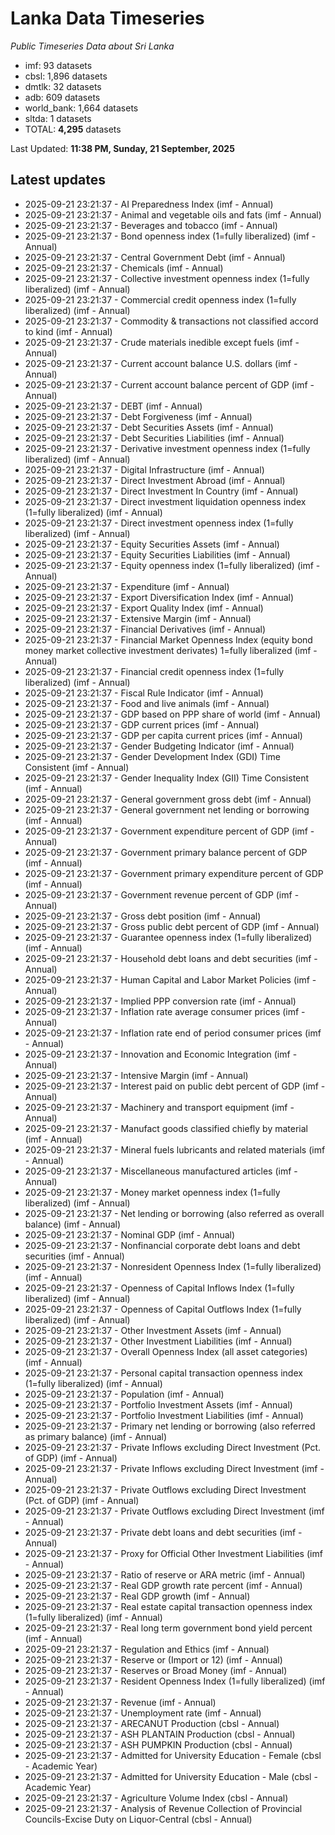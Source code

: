 # Lanka Data Timeseries
*Public Timeseries Data about Sri Lanka*

* imf: 93 datasets
* cbsl: 1,896 datasets
* dmtlk: 32 datasets
* adb: 609 datasets
* world_bank: 1,664 datasets
* sltda: 1 datasets
* TOTAL: **4,295** datasets

Last Updated: **11:38 PM, Sunday, 21 September, 2025**

## Latest updates

* 2025-09-21 23:21:37 - AI Preparedness Index (imf - Annual)
* 2025-09-21 23:21:37 - Animal and vegetable oils and fats (imf - Annual)
* 2025-09-21 23:21:37 - Beverages and tobacco (imf - Annual)
* 2025-09-21 23:21:37 - Bond openness index (1=fully liberalized) (imf - Annual)
* 2025-09-21 23:21:37 - Central Government Debt (imf - Annual)
* 2025-09-21 23:21:37 - Chemicals (imf - Annual)
* 2025-09-21 23:21:37 - Collective investment openness index (1=fully liberalized) (imf - Annual)
* 2025-09-21 23:21:37 - Commercial credit openness index (1=fully liberalized) (imf - Annual)
* 2025-09-21 23:21:37 - Commodity & transactions not classified accord to kind (imf - Annual)
* 2025-09-21 23:21:37 - Crude materials inedible except fuels (imf - Annual)
* 2025-09-21 23:21:37 - Current account balance U.S. dollars (imf - Annual)
* 2025-09-21 23:21:37 - Current account balance percent of GDP (imf - Annual)
* 2025-09-21 23:21:37 - DEBT (imf - Annual)
* 2025-09-21 23:21:37 - Debt Forgiveness (imf - Annual)
* 2025-09-21 23:21:37 - Debt Securities Assets (imf - Annual)
* 2025-09-21 23:21:37 - Debt Securities Liabilities (imf - Annual)
* 2025-09-21 23:21:37 - Derivative investment openness index (1=fully liberalized) (imf - Annual)
* 2025-09-21 23:21:37 - Digital Infrastructure (imf - Annual)
* 2025-09-21 23:21:37 - Direct Investment Abroad (imf - Annual)
* 2025-09-21 23:21:37 - Direct Investment In Country (imf - Annual)
* 2025-09-21 23:21:37 - Direct investment liquidation openness index (1=fully liberalized) (imf - Annual)
* 2025-09-21 23:21:37 - Direct investment openness index (1=fully liberalized) (imf - Annual)
* 2025-09-21 23:21:37 - Equity Securities Assets (imf - Annual)
* 2025-09-21 23:21:37 - Equity Securities Liabilities (imf - Annual)
* 2025-09-21 23:21:37 - Equity openness index (1=fully liberalized) (imf - Annual)
* 2025-09-21 23:21:37 - Expenditure (imf - Annual)
* 2025-09-21 23:21:37 - Export Diversification Index (imf - Annual)
* 2025-09-21 23:21:37 - Export Quality Index (imf - Annual)
* 2025-09-21 23:21:37 - Extensive Margin (imf - Annual)
* 2025-09-21 23:21:37 - Financial Derivatives (imf - Annual)
* 2025-09-21 23:21:37 - Financial Market Openness Index (equity bond money market collective investment derivates) 1=fully liberalized (imf - Annual)
* 2025-09-21 23:21:37 - Financial credit openness index (1=fully liberalized) (imf - Annual)
* 2025-09-21 23:21:37 - Fiscal Rule Indicator (imf - Annual)
* 2025-09-21 23:21:37 - Food and live animals (imf - Annual)
* 2025-09-21 23:21:37 - GDP based on PPP share of world (imf - Annual)
* 2025-09-21 23:21:37 - GDP current prices (imf - Annual)
* 2025-09-21 23:21:37 - GDP per capita current prices (imf - Annual)
* 2025-09-21 23:21:37 - Gender Budgeting Indicator (imf - Annual)
* 2025-09-21 23:21:37 - Gender Development Index (GDI) Time Consistent (imf - Annual)
* 2025-09-21 23:21:37 - Gender Inequality Index (GII) Time Consistent (imf - Annual)
* 2025-09-21 23:21:37 - General government gross debt (imf - Annual)
* 2025-09-21 23:21:37 - General government net lending or borrowing (imf - Annual)
* 2025-09-21 23:21:37 - Government expenditure percent of GDP (imf - Annual)
* 2025-09-21 23:21:37 - Government primary balance percent of GDP (imf - Annual)
* 2025-09-21 23:21:37 - Government primary expenditure percent of GDP (imf - Annual)
* 2025-09-21 23:21:37 - Government revenue percent of GDP (imf - Annual)
* 2025-09-21 23:21:37 - Gross debt position (imf - Annual)
* 2025-09-21 23:21:37 - Gross public debt percent of GDP (imf - Annual)
* 2025-09-21 23:21:37 - Guarantee openness index (1=fully liberalized) (imf - Annual)
* 2025-09-21 23:21:37 - Household debt loans and debt securities (imf - Annual)
* 2025-09-21 23:21:37 - Human Capital and Labor Market Policies (imf - Annual)
* 2025-09-21 23:21:37 - Implied PPP conversion rate (imf - Annual)
* 2025-09-21 23:21:37 - Inflation rate average consumer prices (imf - Annual)
* 2025-09-21 23:21:37 - Inflation rate end of period consumer prices (imf - Annual)
* 2025-09-21 23:21:37 - Innovation and Economic Integration (imf - Annual)
* 2025-09-21 23:21:37 - Intensive Margin (imf - Annual)
* 2025-09-21 23:21:37 - Interest paid on public debt percent of GDP (imf - Annual)
* 2025-09-21 23:21:37 - Machinery and transport equipment (imf - Annual)
* 2025-09-21 23:21:37 - Manufact goods classified chiefly by material (imf - Annual)
* 2025-09-21 23:21:37 - Mineral fuels lubricants and related materials (imf - Annual)
* 2025-09-21 23:21:37 - Miscellaneous manufactured articles (imf - Annual)
* 2025-09-21 23:21:37 - Money market openness index (1=fully liberalized) (imf - Annual)
* 2025-09-21 23:21:37 - Net lending or borrowing (also referred as overall balance) (imf - Annual)
* 2025-09-21 23:21:37 - Nominal GDP (imf - Annual)
* 2025-09-21 23:21:37 - Nonfinancial corporate debt loans and debt securities (imf - Annual)
* 2025-09-21 23:21:37 - Nonresident Openness Index (1=fully liberalized) (imf - Annual)
* 2025-09-21 23:21:37 - Openness of Capital Inflows Index (1=fully liberalized) (imf - Annual)
* 2025-09-21 23:21:37 - Openness of Capital Outflows Index (1=fully liberalized) (imf - Annual)
* 2025-09-21 23:21:37 - Other Investment Assets (imf - Annual)
* 2025-09-21 23:21:37 - Other Investment Liabilities (imf - Annual)
* 2025-09-21 23:21:37 - Overall Openness Index (all asset categories) (imf - Annual)
* 2025-09-21 23:21:37 - Personal capital transaction openness index (1=fully liberalized) (imf - Annual)
* 2025-09-21 23:21:37 - Population (imf - Annual)
* 2025-09-21 23:21:37 - Portfolio Investment Assets (imf - Annual)
* 2025-09-21 23:21:37 - Portfolio Investment Liabilities (imf - Annual)
* 2025-09-21 23:21:37 - Primary net lending or borrowing (also referred as primary balance) (imf - Annual)
* 2025-09-21 23:21:37 - Private Inflows excluding Direct Investment (Pct. of GDP) (imf - Annual)
* 2025-09-21 23:21:37 - Private Inflows excluding Direct Investment (imf - Annual)
* 2025-09-21 23:21:37 - Private Outflows excluding Direct Investment (Pct. of GDP) (imf - Annual)
* 2025-09-21 23:21:37 - Private Outflows excluding Direct Investment (imf - Annual)
* 2025-09-21 23:21:37 - Private debt loans and debt securities (imf - Annual)
* 2025-09-21 23:21:37 - Proxy for Official Other Investment Liabilities (imf - Annual)
* 2025-09-21 23:21:37 - Ratio of reserve or ARA metric (imf - Annual)
* 2025-09-21 23:21:37 - Real GDP growth rate percent (imf - Annual)
* 2025-09-21 23:21:37 - Real GDP growth (imf - Annual)
* 2025-09-21 23:21:37 - Real estate capital transaction openness index (1=fully liberalized) (imf - Annual)
* 2025-09-21 23:21:37 - Real long term government bond yield percent (imf - Annual)
* 2025-09-21 23:21:37 - Regulation and Ethics (imf - Annual)
* 2025-09-21 23:21:37 - Reserve or (Import or 12) (imf - Annual)
* 2025-09-21 23:21:37 - Reserves or Broad Money (imf - Annual)
* 2025-09-21 23:21:37 - Resident Openness Index (1=fully liberalized) (imf - Annual)
* 2025-09-21 23:21:37 - Revenue (imf - Annual)
* 2025-09-21 23:21:37 - Unemployment rate (imf - Annual)
* 2025-09-21 23:21:37 - ARECANUT Production (cbsl - Annual)
* 2025-09-21 23:21:37 - ASH PLANTAIN Production (cbsl - Annual)
* 2025-09-21 23:21:37 - ASH PUMPKIN Production (cbsl - Annual)
* 2025-09-21 23:21:37 - Admitted for University Education - Female (cbsl - Academic Year)
* 2025-09-21 23:21:37 - Admitted for University Education - Male (cbsl - Academic Year)
* 2025-09-21 23:21:37 - Agriculture Volume Index (cbsl - Annual)
* 2025-09-21 23:21:37 - Analysis of Revenue Collection of Provincial Councils-Excise Duty on Liquor-Central (cbsl - Annual)
